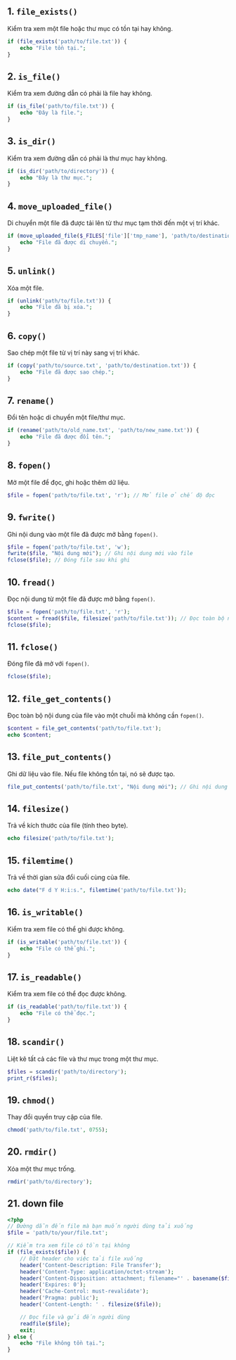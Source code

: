 ## 1. **`file_exists()`**
Kiểm tra xem một file hoặc thư mục có tồn tại hay không.
```php
if (file_exists('path/to/file.txt')) {
    echo "File tồn tại.";
}
```

## 2. **`is_file()`**
Kiểm tra xem đường dẫn có phải là file hay không.
```php
if (is_file('path/to/file.txt')) {
    echo "Đây là file.";
}
```

## 3. **`is_dir()`**
Kiểm tra xem đường dẫn có phải là thư mục hay không.
```php
if (is_dir('path/to/directory')) {
    echo "Đây là thư mục.";
}
```

## 4. **`move_uploaded_file()`**
Di chuyển một file đã được tải lên từ thư mục tạm thời đến một vị trí khác.
```php
if (move_uploaded_file($_FILES['file']['tmp_name'], 'path/to/destination')) {
    echo "File đã được di chuyển.";
}
```

## 5. **`unlink()`**
Xóa một file.
```php
if (unlink('path/to/file.txt')) {
    echo "File đã bị xóa.";
}
```

## 6. **`copy()`**
Sao chép một file từ vị trí này sang vị trí khác.
```php
if (copy('path/to/source.txt', 'path/to/destination.txt')) {
    echo "File đã được sao chép.";
}
```

## 7. **`rename()`**
Đổi tên hoặc di chuyển một file/thư mục.
```php
if (rename('path/to/old_name.txt', 'path/to/new_name.txt')) {
    echo "File đã được đổi tên.";
}
```

## 8. **`fopen()`**
Mở một file để đọc, ghi hoặc thêm dữ liệu.
```php
$file = fopen('path/to/file.txt', 'r'); // Mở file ở chế độ đọc
```

## 9. **`fwrite()`**
Ghi nội dung vào một file đã được mở bằng `fopen()`.
```php
$file = fopen('path/to/file.txt', 'w');
fwrite($file, "Nội dung mới"); // Ghi nội dung mới vào file
fclose($file); // Đóng file sau khi ghi
```

## 10. **`fread()`**
Đọc nội dung từ một file đã được mở bằng `fopen()`.
```php
$file = fopen('path/to/file.txt', 'r');
$content = fread($file, filesize('path/to/file.txt')); // Đọc toàn bộ nội dung file
fclose($file);
```

## 11. **`fclose()`**
Đóng file đã mở với `fopen()`.
```php
fclose($file);
```

## 12. **`file_get_contents()`**
Đọc toàn bộ nội dung của file vào một chuỗi mà không cần `fopen()`.
```php
$content = file_get_contents('path/to/file.txt');
echo $content;
```

## 13. **`file_put_contents()`**
Ghi dữ liệu vào file. Nếu file không tồn tại, nó sẽ được tạo.
```php
file_put_contents('path/to/file.txt', "Nội dung mới"); // Ghi nội dung mới vào file
```

## 14. **`filesize()`**
Trả về kích thước của file (tính theo byte).
```php
echo filesize('path/to/file.txt');
```

## 15. **`filemtime()`**
Trả về thời gian sửa đổi cuối cùng của file.
```php
echo date("F d Y H:i:s.", filemtime('path/to/file.txt'));
```

## 16. **`is_writable()`**
Kiểm tra xem file có thể ghi được không.
```php
if (is_writable('path/to/file.txt')) {
    echo "File có thể ghi.";
}
```

## 17. **`is_readable()`**
Kiểm tra xem file có thể đọc được không.
```php
if (is_readable('path/to/file.txt')) {
    echo "File có thể đọc.";
}
```

## 18. **`scandir()`**
Liệt kê tất cả các file và thư mục trong một thư mục.
```php
$files = scandir('path/to/directory');
print_r($files);
```

## 19. **`chmod()`**
Thay đổi quyền truy cập của file.
```php
chmod('path/to/file.txt', 0755);
```

## 20. **`rmdir()`**
Xóa một thư mục trống.
```php
rmdir('path/to/directory');
```
## 21. down file

```php
<?php
// Đường dẫn đến file mà bạn muốn người dùng tải xuống
$file = 'path/to/your/file.txt';

// Kiểm tra xem file có tồn tại không
if (file_exists($file)) {
    // Đặt header cho việc tải file xuống
    header('Content-Description: File Transfer');
    header('Content-Type: application/octet-stream');
    header('Content-Disposition: attachment; filename="' . basename($file) . '"');
    header('Expires: 0');
    header('Cache-Control: must-revalidate');
    header('Pragma: public');
    header('Content-Length: ' . filesize($file));

    // Đọc file và gửi đến người dùng
    readfile($file);
    exit;
} else {
    echo "File không tồn tại.";
}
```